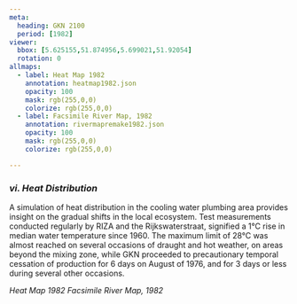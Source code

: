 ```yaml
---
meta:
  heading: GKN 2100
  period: [1982]
viewer:
  bbox: [5.625155,51.874956,5.699021,51.92054]
  rotation: 0
allmaps:
  - label: Heat Map 1982
    annotation: heatmap1982.json
    opacity: 100
    mask: rgb(255,0,0)
    colorize: rgb(255,0,0)
  - label: Facsimile River Map, 1982
    annotation: rivermapremake1982.json
    opacity: 100
    mask: rgb(255,0,0)
    colorize: rgb(255,0,0)

---
```


### _vi.    Heat Distribution_

A simulation of heat distribution in the cooling water plumbing area provides insight on the gradual shifts in the local ecosystem. Test measurements conducted regularly by RIZA and the Rijkswaterstraat, signified a 1°C rise in median water temperature since 1960. The maximum limit of 28°C was almost reached on several occasions of draught and hot weather, on areas beyond the mixing zone, while GKN proceeded to precautionary temporal cessation of production for 6 days on August of 1976, and for 3 days or less during several other occasions.



_Heat Map 1982_
_Facsimile River Map, 1982_
